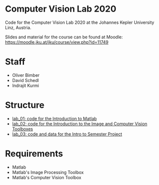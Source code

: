 # Computer Vision Lab 2020
Code for the Computer Vision Lab 2020 at the Johannes Kepler University Linz, Austria.

Slides and material for the course can be found at Moodle:
https://moodle.jku.at/jku/course/view.php?id=11749


# Staff
 * Oliver Bimber
 * David Schedl 
 * Indrajit Kurmi


# Structure
 * [lab_01: code for the Introduction to Matlab](./lab_01/)
 * [lab_02: code for the Introduction to the Image and Computer Vision Toolboxes](./lab_02/)
 * [lab_03: code and data for the Intro to Semester Project](./lab_03)
   
# Requirements

* Matlab 
* Matlab's Image Processing Toolbox
* Matlab's Computer Vision Toolbox

